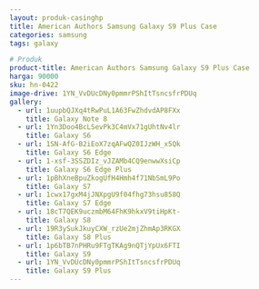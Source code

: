 ```yaml
---
layout: produk-casinghp
title: American Authors Samsung Galaxy S9 Plus Case
categories: samsung
tags: galaxy

# Produk
product-title: American Authors Samsung Galaxy S9 Plus Case
harga: 90000
sku: hn-0422
image-drive: 1YN_VvDUcDNy0pmmrPShItTsncsfrPDUq
gallery:
  - url: 1uupbQJXq4tRwPuL1A63FwZhdvdAP8FXx
    title: Galaxy Note 8
  - url: 1Yn3Doo4BcLSevPk3C4mVx71gUhtNv4lr
    title: Galaxy S6
  - url: 1SN-AfG-B2iEoX7zqAFwQZ0IJzWH_x5Qk
    title: Galaxy S6 Edge
  - url: 1-xsf-3SSZDIz_vJZAMb4CQ9enwwXsiCp
    title: Galaxy S6 Edge Plus
  - url: 1pBhXneBpuZkogUfH4Hmh4f71NbSmL9Po
    title: Galaxy S7
  - url: 1cwx17gxM4jJNXpgU9f04fhg73hsu858Q
    title: Galaxy S7 Edge
  - url: 18cT7QEK9uczmbM64FhK9hkxV9tiHpKt-
    title: Galaxy S8
  - url: 19R3ySukJkuyCXW_rzUe2mjZhmAp3RKGX
    title: Galaxy S8 Plus
  - url: 1p6bTB7nPHRu9FTgTKAg9nQTjYpUx6FTI
    title: Galaxy S9
  - url: 1YN_VvDUcDNy0pmmrPShItTsncsfrPDUq
    title: Galaxy S9 Plus
---
```

